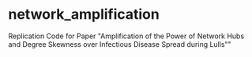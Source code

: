 # network_amplification
Replication Code for Paper "Amplification of the Power of Network Hubs and Degree Skewness over Infectious Disease Spread during Lulls""
